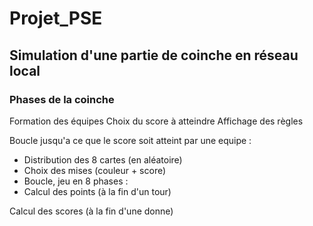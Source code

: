 # Projet_PSE

## Simulation d'une partie de coinche en réseau local

### Phases de la coinche


Formation des équipes
Choix du score à atteindre
Affichage des règles

Boucle jusqu'a ce que le score soit atteint par une equipe :

* Distribution des 8 cartes (en aléatoire)
* Choix des mises (couleur + score)
* Boucle, jeu en 8 phases :
* Calcul des points (à la fin d'un tour)
    
Calcul des scores (à la fin d'une donne)




